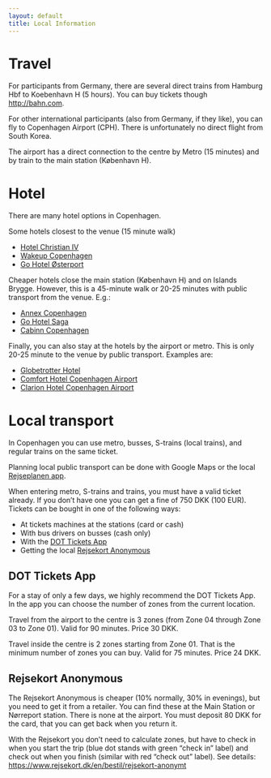 ```yaml
---
layout: default
title: Local Information
---
```


# Travel

For participants from Germany, there are several direct trains from Hamburg Hbf to Koebenhavn H (5 hours). You can buy tickets though <a href="http://bahn.com">http://bahn.com</a>.

For other international participants (also from Germany, if they like), you can fly to Copenhagen Airport (CPH). There is unfortunately no direct flight from South Korea.

The airport has a direct connection to the centre by Metro (15 minutes) and by train to the main station (København H). 
 
# Hotel
There are many hotel options in Copenhagen. 

Some hotels closest to the venue (15 minute walk)
- <a href="https://maps.app.goo.gl/B9h35t2hVpNkcMsC8">Hotel Christian IV</a>
- <a href="https://maps.app.goo.gl/vN4rqVSfM5XfqDj57">Wakeup Copenhagen</a>
- <a href="https://maps.app.goo.gl/bSGhzeVghmTPx1qq9">Go Hotel Østerport</a>

Cheaper hotels close the main station (København H) and on Islands Brygge. However, this is a 45-minute walk or 20-25 minutes with public transport from the venue. E.g.:
- <a href="https://maps.app.goo.gl/LMkYpFrT35iGQErP6">Annex Copenhagen</a>
- <a href="https://maps.app.goo.gl/45PMpbbC8RKYXuYY9">Go Hotel Saga</a>
- <a href="https://maps.app.goo.gl/KvXRqu1dcvbRGusw8">Cabinn Copenhagen</a>

Finally, you can also stay at the hotels by the airport or metro. This is only 20-25 minute to the venue by public transport. Examples are:
- <a href="https://maps.app.goo.gl/tfg5kFEjRPrnFfjV7">Globetrotter Hotel</a>
- <a href="https://maps.app.goo.gl/53aVXbnHUZYPMDgQ6">Comfort Hotel Copenhagen Airport</a>
- <a href="https://maps.app.goo.gl/CB27CKn6mfiA1q58A">Clarion Hotel Copenhagen Airport</a>

# Local transport
In Copenhagen you can use metro, busses, S-trains (local trains), and regular trains on the same ticket.

Planning local public transport can be done with Google Maps or the local <a href="https://help.rejseplanen.dk/hc/en-us/articles/115002672449-Rejseplanen-s-app">Rejseplanen app</a>.

When entering metro, S-trains and trains, you must have a valid ticket already. If you don’t have one you can get a fine of 750 DKK (100 EUR). Tickets can be bought in one of the following ways:
- At tickets machines at the stations (card or cash)
- With bus drivers on busses (cash only)
- With the <a href="https://www.publictransport.dk/app">DOT Tickets App</a>
- Getting the local <a href="https://www.rejsekort.dk/en/bestil/rejsekort-anonymt">Rejsekort Anonymous</a>

## DOT Tickets App
For a stay of only a few days, we highly recommend the DOT Tickets App. In the app you can choose the number of zones from the current location. 

Travel from the airport to the centre is 3 zones (from Zone 04 through Zone 03 to Zone 01). Valid for 90 minutes. Price 30 DKK.

Travel inside the centre is 2 zones starting from Zone 01. That is the minimum number of zones you can buy. Valid for 75 minutes. Price 24 DKK.

## Rejsekort Anonymous
The Rejsekort Anonymous is cheaper (10% normally, 30% in evenings), but you need to get it from a retailer. You can find these at the Main Station or Nørreport station. There is none at the airport. You must deposit 80 DKK for the card, that you can get back when you return it.

With the Rejsekort you don’t need to calculate zones, but have to check in when you start the trip (blue dot stands with green “check in” label) and check out when you finish (similar with red “check out” label).
See details: <a href="https://www.rejsekort.dk/en/bestil/rejsekort-anonymt">https://www.rejsekort.dk/en/bestil/rejsekort-anonymt</a>
